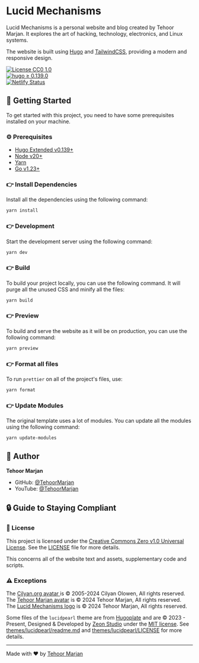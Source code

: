 # Lucid Mechanisms

Lucid Mechanisms is a personal website and blog created by Tehoor Marjan. It
explores the art of hacking, technology, electronics, and Linux systems.

The website is built using [Hugo][1] and [TailwindCSS][2], providing a modern
and responsive design.

[![License CC0 1.0](https://img.shields.io/badge/License-CC0_1.0-white?style=flat&logo=creativecommons&color=ED592F)](https://github.com/TehoorMarjan/lucidmechanisms/tree/main/LICENSE)  
[![hugo ≥ 0.139.0](https://img.shields.io/badge/Hugo-%E2%89%A5_0.139.0-white?style=flat&logo=hugo&color=FF4088)](https://github.com/gohugoio/hugo/releases/tag/v0.139.0)  
[![Netlify Status](https://api.netlify.com/api/v1/badges/c2511d3c-7b82-428a-90e6-be181b7893f3/deploy-status)](https://app.netlify.com/sites/lucidmechanisms/deploys)

[1]: https://gohugo.io/
[2]: https://tailwindcss.com/

## 🚀 Getting Started

To get started with this project, you need to have some prerequisites installed
on your machine.

### ⚙️ Prerequisites

- [Hugo Extended v0.139+](https://gohugo.io/installation/)
- [Node v20+](https://nodejs.org/en/download/)
- [Yarn](https://classic.yarnpkg.com/en/docs/install)
- [Go v1.23+](https://go.dev/doc/install)

### 👉 Install Dependencies

Install all the dependencies using the following command:

```bash
yarn install
```

### 👉 Development

Start the development server using the following command:

```bash
yarn dev
```

### 👉 Build

To build your project locally, you can use the following command. It will purge
all the unused CSS and minify all the files:

```bash
yarn build
```

### 👉 Preview

To build and serve the website as it will be on production, you can use the
following command:

```bash
yarn preview
```

### 👉 Format all files

To run `prettier` on all of the project's files, use:

```bash
yarn format
```

### 👉 Update Modules

The original template uses a lot of modules. You can update all the modules
using the following command:

```bash
yarn update-modules
```

## 👤 Author

**Tehoor Marjan**

- GitHub: [@TehoorMarjan](https://github.com/TehoorMarjan)
- YouTube: [@TehoorMarjan](https://www.youtube.com/@TehoorMarjan)

## 🔒 Guide to Staying Compliant

### 📄 License

This project is licensed under the [Creative Commons Zero v1.0 Universal
License][3]. See the [LICENSE](LICENSE) file for more details.

This concerns all of the website text and assets, supplementary code and
scripts.

[3]: https://creativecommons.org/publicdomain/zero/1.0/

### ⚠️ Exceptions

The [Cilyan.org avatar ](assets/images/authors/cilyan-olowen.png) is ©
2005-2024 Cilyan Olowen, All rights reserved.  
The [Tehoor Marjan avatar](assets/images/authors/tehoor-marjan.jpg) is © 2024
Tehoor Marjan, All rights reserved.  
The [Lucid Mechanisms logo](assets/images/about-image.webp) is © 2024 Tehoor
Marjan, All rights reserved.

Some files of the `lucidpearl` theme are from [Hugoplate][4] and are © 2023 -
Present, Designed & Developed by [Zeon Studio](https://zeon.studio/) under the
[MIT license][5]. See [themes/lucidpearl/readme.md](themes/lucidpearl/readme.md)
and [themes/lucidpearl/LICENSE](themes/lucidpearl/LICENSE) for more details.

[4]: https://github.com/zeon-studio/hugoplate/
[5]: https://github.com/zeon-studio/hugoplate/blob/main/LICENSE

---

Made with ♥ by [Tehoor Marjan](https://lucidmechanisms.netlify.app/)
